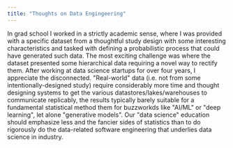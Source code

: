 ```yaml
---
title: "Thoughts on Data Engingeering"
---
```



In grad school I worked in a strictly academic sense, where I was provided with
a specific dataset from a thoughtful study design with some interesting
characteristics and tasked with defining a probabilistic process that could
have generated such data. The most exciting challenge was where the dataset
presented some hierarchical data requiring a novel way to rectify them. After
working at data science startups for over four years, I appreciate the
disconnected. "Real-world" data (i.e. not from some intentionally-designed
study) require considerably more time and thought designing systems to get the
various datastores/lakes/warehouses to communicate replicably, the results
typically barely suitable for a fundamental statistical method them for
buzzworkds like "AI/ML" or "deep learning", let alone "generative models". Our
"data science" education should emphasize less and the fancier sides of
statistics than to do rigorously do the data-related software engineering that
underlies data science in industry.
